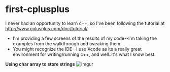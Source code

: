 # first-cplusplus
I never had an opportunity to learn c++, so I've been following the tutorial at http://www.cplusplus.com/doc/tutorial/


- I'm providing a few screens of the results of my code--I'm taking the examples from the walkthrough and tweaking them.
- You might recognize the IDE--I use Xcode as its a really great environment for writing/running c++, and well..it's what I know best.

<b>Using char array to store strings</b>
![Imgur](http://i.imgur.com/lxerrDX.png)
